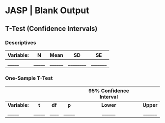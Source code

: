 # JASP | Blank Output

## T-Test (Confidence Intervals)

### Descriptives

|Variable:|N|Mean|SD|SE|
| :- | :-: | :-: | :-: | :-: |
|\_\_\_\_\_|\_\_\_\_\_|\_\_\_\_\_\_|\_\_\_\_\_\_\_\_|\_\_\_\_\_\_\_|

### One-Sample T-Test

| ||||95% Confidence Interval||
| :- | :-: | :-: | :-: | :-: | :-: |
|**Variable:**|**t**|**df**|**p**|**Lower**|**Upper**|
|\_\_\_\_\_|\_\_\_\_\_|\_\_\_\_|\_\_\_\_\_|\_\_\_\_\_\_|\_\_\_\_\_\_|

